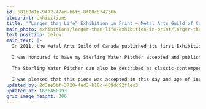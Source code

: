 ```yaml
---
id: 581b0d1a-9472-47ed-b6fd-8f88c5f4736b
blueprint: exhibitions
title: '“Larger than Life” Exhibition in Print — Metal Arts Guild of Canada'
main_photo: exhibitions/larger-than-life-exhibition-in-print/larger-than-life-exhibition-in-print-main-image.jpg
text_position: below
main_text: |-
  In 2011, the Metal Arts Guild of Canada published its first Exhibition in Print (EIP). The theme was "Larger Than Life" and the guest curator was Gloria Hickey. Of the 165 entries received, 21 were selected for the EIP.

  I was honoured to have my Sterling Water Pitcher accepted and published. This piece was larger than life from a sheer technical perspective, and it is substantial in size and weight.

  The Sterling Water Pitcher can also be described as classic-contemporary. Its contours are timeless and yet modern in the way that the vessel is shaped to receive one's hand. The surface texture of constructed wires is reminiscent of a fluted column while also feeling as organic and relaxed as blades of grass side by side.

  I was pleased that this piece was accepted in this day and age of increasingly conceptually-based fine craft. I truly believe in the importance of maintaining a link to tradition. Fusion of form and function, balance, and technical excellence — these are wholesome qualities that can always be combined in refreshing new ways.
updated_by: 2d3ae5bf-3720-4ed3-b18c-469dc92f1ec3
updated_at: 1636458993
grid_image_height: 300
---
```

